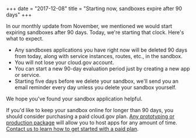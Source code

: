 +++
date = "2017-12-08"
title = "Starting now, sandboxes expire after 90 days"
+++

In our monthly update from November, we mentioned we would start expiring sandboxes after 90 days. Today, we're starting that clock. Here's what to expect.

* Any sandboxes applications you have right now will be deleted 90 days from today, along with service instances, routes, etc., in the sandbox.
* You will not lose your cloud.gov account.
* You can start a new 90-day evaluation period just by creating a new app or service.
* Starting five days before we delete your sandbox, we'll send you an email reminder every day unless you delete your sandbox yourself.

We hope you've found your sandbox application helpful.

If you'd like to keep your sandbox online for longer than 90 days, you should consider purchasing a paid cloud.gov plan. [Any prototyping or production package](https://cloud.gov/overview/pricing/rates/) will allow you to host apps for any amount of time. [Contact us to learn how to get started with a paid plan](mailto:cloud-gov-inquiries@gsa.gov).
